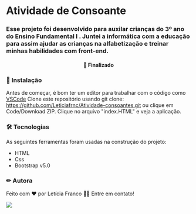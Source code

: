 
# Atividade de Consoante
### Esse projeto foi desenvolvido para auxilar crianças do 3º ano do Ensino Fundamental I . Juntei a informática com a educação para assim ajudar as crianças na alfabetização e treinar minhas habilidades com front-end.

<h4 align="center"> 
🚀 Finalizado
</h4>

### 🏁 Instalação

Antes de começar, é bom ter um editor para trabalhar com o código como [VSCode](https://code.visualstudio.com/)
Clone este repositório usando git clone: https://github.com/Leticiafrnc/Atividade-consoantes.git ou clique em Code/Download ZIP. Clique no arquivo "index.HTML" e veja a aplicação.

### 🛠 Tecnologias

As seguintes ferramentas foram usadas na construção do projeto:
- HTML
- Css
- Bootstrap v5.0


### ✏ Autora

Feito com ❤️ por Letícia Franco 👋🏽 Entre em contato!

 [<img src="https://img.shields.io/badge/linkedin-%230077B5.svg?&style=for-the-badge&logo=linkedin&logoColor=white" />](https://www.linkedin.com/in/leticiafrnc//) 
